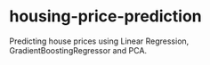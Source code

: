 # housing-price-prediction

Predicting house prices using Linear Regression, GradientBoostingRegressor and PCA.
